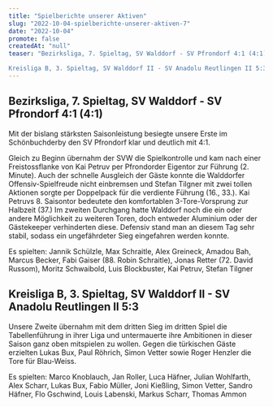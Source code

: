 ```yaml
---
title: "Spielberichte unserer Aktiven"
slug: "2022-10-04-spielberichte-unserer-aktiven-7"
date: "2022-10-04"
promote: false
createdAt: "null"
teaser: "Bezirksliga, 7. Spieltag, SV Walddorf - SV Pfrondorf 4:1 (4:1)

Kreisliga B, 3. Spieltag, SV Walddorf II - SV Anadolu Reutlingen II 5:3"
---
```

## Bezirksliga, 7. Spieltag, SV Walddorf - SV Pfrondorf 4:1 (4:1)

Mit der bislang stärksten Saisonleistung besiegte unsere Erste im Schönbuchderby den SV Pfrondorf klar und deutlich mit 4:1.

Gleich zu Beginn übernahm der SVW die Spielkontrolle und kam nach einer Freistossflanke von Kai Petruv per Pfrondorder Eigentor zur Führung (2. Minute). Auch der schnelle Ausgleich der Gäste konnte die Walddorfer Offensiv-Spielfreude nicht einbremsen und Stefan Tilgner mit zwei tollen Aktionen sorgte per Doppelpack für die verdiente Führung (16., 33.). Kai Petruvs 8. Saisontor bedeutete den komfortablen 3-Tore-Vorsprung zur Halbzeit (37.) Im zweiten Durchgang hatte Walddorf noch die ein oder andere Möglichkeit zu weiteren Toren, doch entweder Aluminium oder der Gästekeeper verhinderten diese. Defensiv stand man an diesem Tag sehr stabil, sodass ein ungefährdeter Sieg eingefahren werden konnte.

Es spielten: Jannik Schülzle, Max Schraitle, Alex Greineck, Amadou Bah, Marcus Becker, Fabi Gaiser (88. Robin Schraitle), Jonas Retter (72. David Russom), Moritz Schwaibold, Luis Blockbuster, Kai Petruv, Stefan Tilgner

## Kreisliga B, 3. Spieltag, SV Walddorf II - SV Anadolu Reutlingen II 5:3

Unsere Zweite übernahm mit dem dritten Sieg im dritten Spiel die Tabellenführung in ihrer Liga und untermauerte ihre Ambitionen in dieser Saison ganz oben mitspielen zu wollen. Gegen die türkischen Gäste erzielten Lukas Bux, Paul Röhrich, Simon Vetter sowie Roger Henzler die Tore für Blau-Weiss.

Es spielten: Marco Knoblauch, Jan Roller, Luca Häfner, Julian Wohlfarth, Alex Scharr, Lukas Bux, Fabio Müller, Joni Kießling, Simon Vetter, Sandro Häfner, Flo Gschwind, Louis Labenski, Markus Scharr, Thomas Ammon
